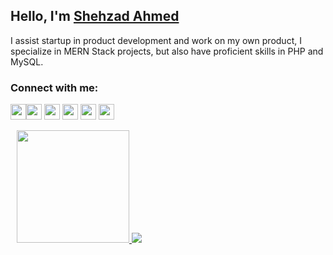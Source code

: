## Hello, I'm [Shehzad Ahmed][website]
I assist startup in product development and work on my own product, I specialize in MERN Stack projects, but also have proficient skills in PHP and MySQL.


### Connect with me:
<a target="_blank" href="https://shehzadahmed.tech/resume.pdf"><img src="https://img.shields.io/badge/Download%20My%20Resume-78b3df?style=for-the-badge" height=25></a><a href="https://www.twitter.com/shaxaddd"><img src="https://img.shields.io/badge/twitter-%231DA1F2.svg?&style=for-the-badge&logo=twitter&logoColor=white" height=25></a> <a href="https://www.linkedin.com/in/shaxadhere"><img src="https://img.shields.io/badge/linkedin-%230077B5.svg?&style=for-the-badge&logo=linkedin&logoColor=white" height=25></a> <a href="https://www.instagram.com/shaxadd/"><img src="https://img.shields.io/badge/instagram-%23E4405F.svg?&style=for-the-badge&logo=instagram&logoColor=white" height=25></a> <a href="https://youtube.com/@shaxadd"><img src="https://img.shields.io/badge/youtube-%2312100E.svg?&style=for-the-badge&logo=youtube&logoColor=white" height=25></a> <a href="https://shaxadd.medium.com/"><img src="https://img.shields.io/badge/medium-%2312100E.svg?&style=for-the-badge&logo=medium&logoColor=white" height=25></a>

<a href="https://github.com/Shaxadhere">
  <img height="180em" style="max-width:45%;margin: 0 0 7px 10px;" src="https://github-readme-stats.vercel.app/api/top-langs/?username=Shaxadhere&theme=buefy&layout=compact&hide=html,css,hack,ags%20script" />
</a>

<a href="https://github.com/Shaxadhere">
  <img  src="https://spotify-github-profile.vercel.app/api/view.svg?uid=j3et0r3h2zo6g1kmjlzc18put&redirect=true][https://spotify-github-profile.vercel.app/api/view.svg?uid=j3et0r3h2zo6g1kmjlzc18put&cover_image=true&theme=default&show_offline=false&background_color=121212&interchange=false)" />
</a>

[website]: https://shehzadahmed.tech
[twitter]: https://twitter.com/shaxaddd
[instagram]: https://instagram.com/shaxadd
[gist]: https://gist.github.com/shaxadhere
